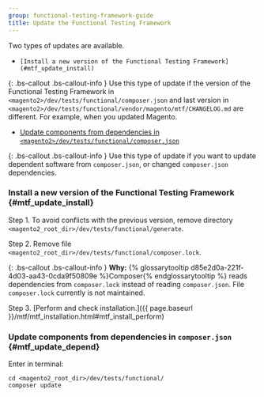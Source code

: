 ```yaml
---
group: functional-testing-framework-guide
title: Update the Functional Testing Framework
---
```


Two types of updates are available.

-     [Install a new version of the Functional Testing Framework](#mtf_update_install)

{: .bs-callout .bs-callout-info }
Use this type of update if the version of the Functional Testing Framework in `<magento2>/dev/tests/functional/composer.json` and last version in `<magento2>/dev/tests/functional/vendor/magento/mtf/CHANGELOG.md` are different. For example, when you updated Magento.

-    [Update components from dependencies in `<magento2>/dev/tests/functional/composer.json`](#mtf_update_depend)

{: .bs-callout .bs-callout-info }
Use this type of update if you want to update dependent software from `composer.json`, or changed `composer.json` dependencies.

### Install a new version of the Functional Testing Framework {#mtf_update_install}

Step 1.    To avoid conflicts with the previous version, remove directory `<magento2_root_dir>/dev/tests/functional/generate`.


Step 2.    Remove file `<magento2_root_dir>/dev/tests/functional/composer.lock`.

{: .bs-callout .bs-callout-info }
**Why:** {% glossarytooltip d85e2d0a-221f-4d03-aa43-0cda9f50809e %}Composer{% endglossarytooltip %} reads dependencies from `composer.lock` instead of reading `composer.json`. File `composer.lock` currently is not maintained.

Step 3.    [Perform and check installation.]({{ page.baseurl }}/mtf/mtf_installation.html#mtf_install_perform)

### Update components from dependencies in <code>composer.json</code> {#mtf_update_depend}

Enter in terminal:

    cd <magento2_root_dir>/dev/tests/functional/
    composer update
